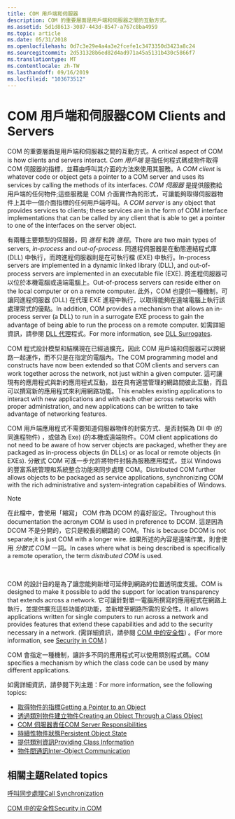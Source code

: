 ```yaml
---
title: COM 用戶端和伺服器
description: COM 的重要層面是用戶端和伺服器之間的互動方式。
ms.assetid: 5d1d8613-3087-443d-8547-a767c8ba4959
ms.topic: article
ms.date: 05/31/2018
ms.openlocfilehash: 0d7c3e29e4a4a3e2fcefe1c3473350d3423a8c24
ms.sourcegitcommit: 2d531328b6ed82d4ad971a45a5131b430c5866f7
ms.translationtype: MT
ms.contentlocale: zh-TW
ms.lasthandoff: 09/16/2019
ms.locfileid: "103673512"
---
```

# <a name="com-clients-and-servers"></a><span data-ttu-id="758d3-103">COM 用戶端和伺服器</span><span class="sxs-lookup"><span data-stu-id="758d3-103">COM Clients and Servers</span></span>

<span data-ttu-id="758d3-104">COM 的重要層面是用戶端和伺服器之間的互動方式。</span><span class="sxs-lookup"><span data-stu-id="758d3-104">A critical aspect of COM is how clients and servers interact.</span></span> <span data-ttu-id="758d3-105">*Com 用戶端* 是指任何程式碼或物件取得 COM 伺服器的指標，並藉由呼叫其介面的方法來使用其服務。</span><span class="sxs-lookup"><span data-stu-id="758d3-105">A *COM client* is whatever code or object gets a pointer to a COM server and uses its services by calling the methods of its interfaces.</span></span> <span data-ttu-id="758d3-106">*COM 伺服器* 是提供服務給用戶端的任何物件;這些服務是 COM 介面實作為的形式，可讓能夠取得伺服器物件上其中一個介面指標的任何用戶端呼叫。</span><span class="sxs-lookup"><span data-stu-id="758d3-106">A *COM server* is any object that provides services to clients; these services are in the form of COM interface implementations that can be called by any client that is able to get a pointer to one of the interfaces on the server object.</span></span>

<span data-ttu-id="758d3-107">有兩種主要類型的伺服器，同 *進程* 和跨 *進程*。</span><span class="sxs-lookup"><span data-stu-id="758d3-107">There are two main types of servers, *in-process* and *out-of-process*.</span></span> <span data-ttu-id="758d3-108">同進程伺服器是在動態連結程式庫 (DLL) 中執行，而跨進程伺服器則是在可執行檔 (EXE) 中執行。</span><span class="sxs-lookup"><span data-stu-id="758d3-108">In-process servers are implemented in a dynamic linked library (DLL), and out-of-process servers are implemented in an executable file (EXE).</span></span> <span data-ttu-id="758d3-109">跨進程伺服器可以位於本機電腦或遠端電腦上。</span><span class="sxs-lookup"><span data-stu-id="758d3-109">Out-of-process servers can reside either on the local computer or on a remote computer.</span></span> <span data-ttu-id="758d3-110">此外，COM 也提供一種機制，可讓同進程伺服器 (DLL) 在代理 EXE 進程中執行，以取得能夠在遠端電腦上執行該處理常式的優點。</span><span class="sxs-lookup"><span data-stu-id="758d3-110">In addition, COM provides a mechanism that allows an in-process server (a DLL) to run in a surrogate EXE process to gain the advantage of being able to run the process on a remote computer.</span></span> <span data-ttu-id="758d3-111">如需詳細資訊，請參閱 [DLL 代理](dll-surrogates.md)程式。</span><span class="sxs-lookup"><span data-stu-id="758d3-111">For more information, see [DLL Surrogates](dll-surrogates.md).</span></span>

<span data-ttu-id="758d3-112">COM 程式設計模型和結構現在已經過擴充，因此 COM 用戶端和伺服器可以跨網路一起運作，而不只是在指定的電腦內。</span><span class="sxs-lookup"><span data-stu-id="758d3-112">The COM programming model and constructs have now been extended so that COM clients and servers can work together across the network, not just within a given computer.</span></span> <span data-ttu-id="758d3-113">這可讓現有的應用程式與新的應用程式互動，並在具有適當管理的網路間彼此互動，而且可以撰寫新的應用程式來利用網路功能。</span><span class="sxs-lookup"><span data-stu-id="758d3-113">This enables existing applications to interact with new applications and with each other across networks with proper administration, and new applications can be written to take advantage of networking features.</span></span>

<span data-ttu-id="758d3-114">COM 用戶端應用程式不需要知道伺服器物件的封裝方式、是否封裝為 Dll 中 (的同進程物件) ，或做為 Exe)  (的本機或遠端物件。</span><span class="sxs-lookup"><span data-stu-id="758d3-114">COM client applications do not need to be aware of how server objects are packaged, whether they are packaged as in-process objects (in DLLs) or as local or remote objects (in EXEs).</span></span> <span data-ttu-id="758d3-115">分散式 COM 可進一步允許將物件封裝為服務應用程式，並以 Windows 的豐富系統管理和系統整合功能來同步處理 COM。</span><span class="sxs-lookup"><span data-stu-id="758d3-115">Distributed COM further allows objects to be packaged as service applications, synchronizing COM with the rich administrative and system-integration capabilities of Windows.</span></span>

> [!Note]  
> <span data-ttu-id="758d3-116">在此檔中，會使用「縮寫」 COM 作為 DCOM 的喜好設定。</span><span class="sxs-lookup"><span data-stu-id="758d3-116">Throughout this documentation the acronym COM is used in preference to DCOM.</span></span> <span data-ttu-id="758d3-117">這是因為 DCOM 不是分開的，它只是較長的網路的 COM。</span><span class="sxs-lookup"><span data-stu-id="758d3-117">This is because DCOM is not separate;it is just COM with a longer wire.</span></span> <span data-ttu-id="758d3-118">如果所述的內容是遠端作業，則會使用 *分散式 COM* 一詞。</span><span class="sxs-lookup"><span data-stu-id="758d3-118">In cases where what is being described is specifically a remote operation, the term *distributed COM* is used.</span></span>

 

<span data-ttu-id="758d3-119">COM 的設計目的是為了讓您能夠新增可延伸到網路的位置透明度支援。</span><span class="sxs-lookup"><span data-stu-id="758d3-119">COM is designed to make it possible to add the support for location transparency that extends across a network.</span></span> <span data-ttu-id="758d3-120">它可讓針對單一電腦所撰寫的應用程式在網路上執行，並提供擴充這些功能的功能，並新增至網路所需的安全性。</span><span class="sxs-lookup"><span data-stu-id="758d3-120">It allows applications written for single computers to run across a network and provides features that extend these capabilities and add to the security necessary in a network.</span></span> <span data-ttu-id="758d3-121"> (需詳細資訊，請參閱 [COM 中的安全性](security-in-com.md)) 。</span><span class="sxs-lookup"><span data-stu-id="758d3-121">(For more information, see [Security in COM](security-in-com.md).)</span></span>

<span data-ttu-id="758d3-122">COM 會指定一種機制，讓許多不同的應用程式可以使用類別程式碼。</span><span class="sxs-lookup"><span data-stu-id="758d3-122">COM specifies a mechanism by which the class code can be used by many different applications.</span></span>

<span data-ttu-id="758d3-123">如需詳細資訊，請參閱下列主題：</span><span class="sxs-lookup"><span data-stu-id="758d3-123">For more information, see the following topics:</span></span>

-   [<span data-ttu-id="758d3-124">取得物件的指標</span><span class="sxs-lookup"><span data-stu-id="758d3-124">Getting a Pointer to an Object</span></span>](getting-a-pointer-to-an-object.md)
-   [<span data-ttu-id="758d3-125">透過類別物件建立物件</span><span class="sxs-lookup"><span data-stu-id="758d3-125">Creating an Object Through a Class Object</span></span>](creating-an-object-through-a-class-object.md)
-   [<span data-ttu-id="758d3-126">COM 伺服器責任</span><span class="sxs-lookup"><span data-stu-id="758d3-126">COM Server Responsibilities</span></span>](com-server-responsibilities.md)
-   [<span data-ttu-id="758d3-127">持續性物件狀態</span><span class="sxs-lookup"><span data-stu-id="758d3-127">Persistent Object State</span></span>](persistent-object-state.md)
-   [<span data-ttu-id="758d3-128">提供類別資訊</span><span class="sxs-lookup"><span data-stu-id="758d3-128">Providing Class Information</span></span>](providing-class-information.md)
-   [<span data-ttu-id="758d3-129">物件間通訊</span><span class="sxs-lookup"><span data-stu-id="758d3-129">Inter-Object Communication</span></span>](inter-object-communication.md)

## <a name="related-topics"></a><span data-ttu-id="758d3-130">相關主題</span><span class="sxs-lookup"><span data-stu-id="758d3-130">Related topics</span></span>

<dl> <dt>

[<span data-ttu-id="758d3-131">呼叫同步處理</span><span class="sxs-lookup"><span data-stu-id="758d3-131">Call Synchronization</span></span>](call-synchronization.md)
</dt> <dt>

[<span data-ttu-id="758d3-132">COM 中的安全性</span><span class="sxs-lookup"><span data-stu-id="758d3-132">Security in COM</span></span>](security-in-com.md)
</dt> </dl>

 

 




